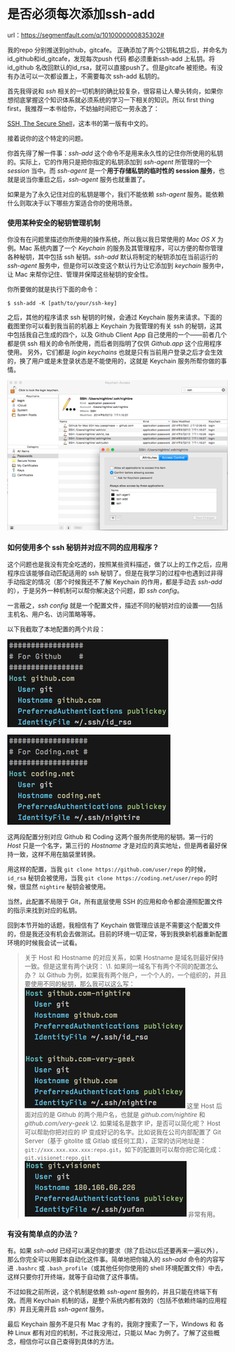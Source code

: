 # 是否必须每次添加ssh-add

url：https://segmentfault.com/q/1010000000835302#

我的repo 分别推送到github，gitcafe。 正确添加了两个公钥私钥之后，并命名为id_github和id_gitcafe，发现每次push 代码 都必须重新ssh-add 上私钥。将id_github 名改回默认的id_rsa，就可以直接push了。但是gitcafe 被拒绝。有没有办法可以一次都设置上，不需要每次 ssh-add 私钥的。



首先我得说和 *ssh* 相关的一切机制的确比较复杂，很容易让人晕头转向，如果你想彻底掌握这个知识体系就必须系统的学习一下相关的知识。所以 first thing first，我推荐一本书给你，不妨抽时间把它一劳永逸了：

[SSH, The Secure Shell](http://book.douban.com/subject/2299605/)，这本书的第一版有中文的。

接着说你的这个特定的问题。

你首先得了解一件事：*ssh-add* 这个命令不是用来永久性的记住你所使用的私钥的。实际上，它的作用只是把你指定的私钥添加到 *ssh-agent* 所管理的一个 *session* 当中。而 *ssh-agent* 是一个**用于存储私钥的临时性的 session 服务**，也就是说当你重启之后，*ssh-agent* 服务也就重置了。

如果是为了永久记住对应的私钥是哪个，我们不能依赖 *ssh-agent* 服务。能依赖什么则取决于以下哪些方案适合你的使用场景。

### 使用某种安全的秘钥管理机制

你没有在问题里描述你所使用的操作系统，所以我以我日常使用的 *Mac OS X* 为例。Mac 系统内置了一个 *Keychain* 的服务及其管理程序，可以方便的帮你管理各种秘钥，其中包括 ssh 秘钥。*ssh-add* 默认将制定的秘钥添加在当前运行的 *ssh-agent* 服务中，但是你可以改变这个默认行为让它添加到 *keychain* 服务中，让 Mac 来帮你记住、管理并保障这些秘钥的安全性。

你所要做的就是执行下面的命令：

```
$ ssh-add -K [path/to/your/ssh-key]
```

之后，其他的程序请求 ssh 秘钥的时候，会通过 Keychain 服务来请求。下面的截图里你可以看到我当前的机器上 Keychain 为我管理的有关 ssh 的秘钥，这其中包括我自己生成的四个，以及 Github Client App 自己使用的一个——前者几个都是供 ssh 相关的命令所使用，而后者则指明了仅供 *Github.app* 这个应用程序使用。 另外，它们都是 *login keychains* 也就是只有当前用户登录之后才会生效的，换了用户或是未登录状态是不能使用的，这就是 Keychain 服务所帮你做的事情。

![Mac Keychain Access](images/bVdOio)

### 如何使用多个 ssh 秘钥并对应不同的应用程序？

这个问题也是我没有完全吃透的，按照某些资料描述，做了以上的工作之后，应用程序应该能够自动匹配适用的 ssh 秘钥了。但是在我学习的过程中也遇到过非得手动指定的情况（那个时候我还不了解 Keychain 的作用，都是手动去 *ssh-add* 的），于是另外一种机制可以帮你解决这个问题，即 *ssh config*。

一言蔽之，*ssh config* 就是一个配置文件，描述不同的秘钥对应的设置——包括主机名、用户名、访问策略等等。

以下我截取了本地配置的两个片段：

![ssh config 1](images/bVdQ2u)

![ssh config 2](images/bVdQ4m)

这两段配置分别对应 Github 和 Coding 这两个服务所使用的秘钥。第一行的 *Host* 只是一个名字，第三行的 *Hostname* 才是对应的真实地址，但是两者最好保持一致，这样不用在脑袋里转换。

用这样的配置，当我 `git clone https://github.com/user/repo` 的时候，`id_rsa` 秘钥会被使用，当我 `git clone https://coding.net/user/repo` 的时候，很显然 `nightire` 秘钥会被使用。

当然，此配置不局限于 Git，所有底层使用 SSH 的应用和命令都会遵照配置文件的指示来找到对应的私钥。

回到本节开始的话题，我相信有了 Keychain 做管理应该是不需要这个配置文件的，但是我还没有机会去做测试。目前的环境一切正常，等到我换新机器重新配置环境的时候我会试一试看。

> 关于 Host 和 Hostname 的对应关系，如果 Hostname 是域名则最好保持一致。但是这里有两个诀窍：
> \1. 如果同一域名下有两个不同的配置怎么办？
> 以 Github 为例，如果我有两个账户，一个个人的，一个组织的，并且要使用不同的秘钥，那么我可以这么写：
> ![图片描述](images/bVdSeg)
> 这里 Host 后面对应的是 Github 的两个用户名，也就是 *github.com/nightire* 和 *github.com/very-geek*
> \2. 如果域名是数字 IP，是否可以简化呢？
> Host 可以帮助你把对应的 IP 变成好记的名字。比如说我在公司内部配置了 Git Server（基于 gitolite 或 Gitlab 或任何工具），正常的访问地址是：`git://xxx.xxx.xxx.xxx:repo.git`，如下的配置则可以帮你把它简化成：`git.visionet:repo.git`
> ![图片描述](images/bVdSxB)
> 非常有用。

### 有没有简单点的办法？

有。如果 *ssh-add* 已经可以满足你的要求（除了启动以后还要再来一遍以外），那么你完全可以用脚本自动化这件事。简单地把你输入的 *ssh-add* 命令的内容写进 `.bashrc` 或 `.bash_profile`（或其他任何你使用的 shell 环境配置文件）中去，这样只要你打开终端，就等于自动做了这件事情。

不过如我之前所说，这个机制是依赖 *ssh-agent* 服务的，并且只能在终端下有效。而用 Keychain 机制的话，是整个系统内都有效的（包括不依赖终端的应用程序）并且无需开启 *ssh-agent* 服务。

最后 Keychain 服务不是只有 Mac 才有的，我刚才搜索了一下，Windows 和 各种 Linux 都有对应的机制，不过我没用过，只能以 Mac 为例了。了解了这些概念，相信你可以自己查得到具体的方法。